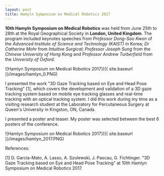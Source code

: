 ```yaml
---
layout: post
title: Hamyln Symposium on Medical Robotics 2017
---
```


**10th Hamyln Symposium on Medical Robotics** was held from June 25th to 28th at the Royal Geographical Society in **London, United Kingdom**. The program included keynotes speeches from *Professor Dong-Soo Kwon* of the *Advanced Institute of Science and Technology (KAIST)* in Korea; *Dr Catherine Mohr* from *Intuitive Surgical*; *Professor Joseph Sung* from the *Chinese University of Hong Kong* and *Professor Andrew Turberfield* from the *University of Oxford*.

![Hamlyn Symposium on Medical Robotics 2017]({{ site.baseurl }}/images/hamlyn_0.PNG)

I presented the work "3D Gaze Tracking based on Eye and Head Pose Tracking" [1], which covers the development and validation of a 3D gaze tracking system based on mobile eye tracking glasses and real-time tracking with an optical tracking system. I did this work during my time as a visiting research student at the Laboratory for Percutaneous Surgery at Queen's University in Kingston, ON, Canada.

I presented a poster and teaser. My poster was selected between the best 6 posters of the conference.

![Hamlyn Symposium on Medical Robotics 2017]({{ site.baseurl }}/images/hamlyn_2017.PNG)

References:

[1] D. García-Mato, A. Lasso, A. Szulewski, J. Pascau, G. Fichtinger. "3D Gaze Tracking based on Eye and Head Pose Tracking" at 10th Hamlyn Symposium on Medical Robotics 2017.
